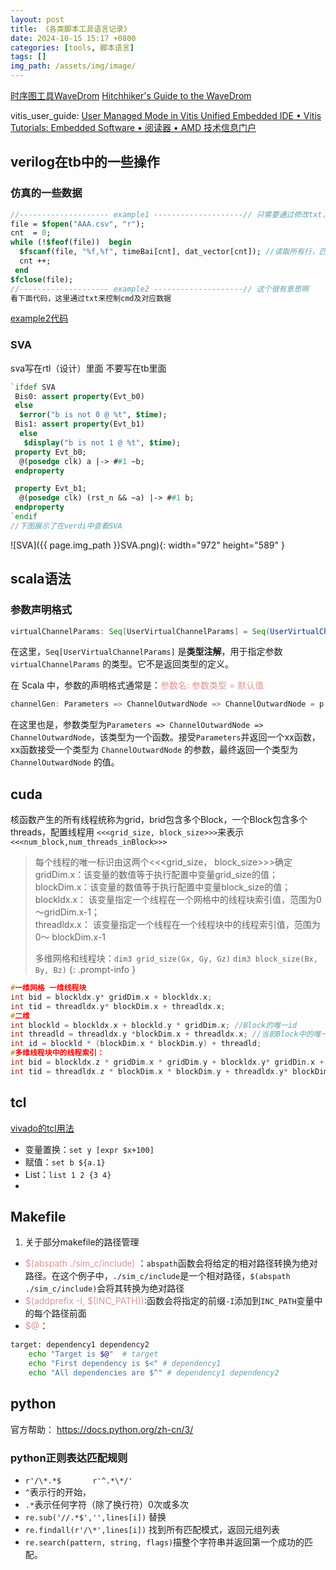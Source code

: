 ```yaml
---
layout: post
title: 《各类脚本工具语言记录》
date: 2024-10-15 15:17 +0800
categories: [tools, 脚本语言]
tags: []
img_path: /assets/img/image/
---
```


[时序图工具WaveDrom](https://mbb.eet-china.com/forum/topic/112730_1_1.html)
[Hitchhiker's Guide to the WaveDrom](https://wavedrom.com/tutorial.html)

vitis_user_guide: [User Managed Mode in Vitis Unified Embedded IDE • Vitis Tutorials: Embedded Software • 阅读器 • AMD 技术信息门户](https://docs.amd.com/r/en-US/Vitis-Tutorials-Embedded-Software/User-Managed-Mode-in-Vitis-Unified-Embedded-IDE)

## verilog在tb中的一些操作

### 仿真的一些数据

```systemverilog
//-------------------- example1 --------------------// 只需要通过修改txt，不用重新编译来仿真
file = $fopen("AAA.csv", "r"); 
cnt  = 0;
while (!$feof(file))  begin
  $fscanf(file, "%f,%f", timeBai[cnt], dat_vector[cnt]); //读取所有行，匹配格式为%f,%f
  cnt ++;
 end
$fclose(file);
//-------------------- example2 --------------------// 这个很有意思啊
看下面代码，这里通过txt来控制cmd及对应数据
```
[example2代码](../../assets/code/数字IC设计入门配套代码/3.20_script/cmd_host.v)

### SVA
sva写在rtl（设计）里面 不要写在tb里面

```systemverilog
`ifdef SVA
 Bis0: assert property(Evt_b0)
 else
  $error("b is not 0 @ %t", $time);
 Bis1: assert property(Evt_b1)
  else
   $display("b is not 1 @ %t", $time);
 property Evt_b0;
  @(posedge clk) a |-> ##1 ~b;       
 endproperty

 property Evt_b1;
  @(posedge clk) (rst_n && ~a) |-> ##1 b;
 endproperty
`endif
//下图展示了在verdi中查看SVA
```

![SVA]({{ page.img_path }}SVA.png){: width="972" height="589" }



## scala语法

### 参数声明格式
```scala
virtualChannelParams: Seq[UserVirtualChannelParams] = Seq(UserVirtualChannelParams())
```

在这里，`Seq[UserVirtualChannelParams]` 是**类型注解**，用于指定参数 `virtualChannelParams` 的类型。它不是返回类型的定义。

在 Scala 中，参数的声明格式通常是：<font color="#d99694">参数名: 参数类型 = 默认值</font>

```scala
channelGen: Parameters => ChannelOutwardNode => ChannelOutwardNode = p => u => u
```

在这里也是，参数类型为`Parameters => ChannelOutwardNode => ChannelOutwardNode`，该类型为一个函数。接受`Parameters`并返回一个xx函数，xx函数接受一个类型为 `ChannelOutwardNode` 的参数，最终返回一个类型为 `ChannelOutwardNode` 的值。



## cuda

核函数产生的所有线程统称为grid，brid包含多个Block，一个Block包含多个threads，配置线程用 `<<<grid_size, block_size>>>`来表示`<<<num_block,num_threads_inBlock>>>`

 >每个线程的唯一标识由这两个<<<grid_size， block_size>>>确定  
 > gridDim.x：该变量的数值等于执行配置中变量grid_size的值；  
 > blockDim.x：该变量的数值等于执行配置中变量block_size的值；  
 > blockldx.x： 该变量指定一个线程在一个网格中的线程块索引值，范围为0～gridDim.x-1；  
 > threadldx.x： 该变量指定一个线程在一个线程块中的线程索引值，范围为0～ blockDim.x-1
 >   
 >  多维网格和线程块：`dim3 grid_size(Gx, Gy, Gz)`    `dim3 block_size(Bx, By, Bz)`
{: .prompt-info }

```cu
#一维网格 一维线程块
int bid = blockldx.y* gridDim.x + blockldx.x;
int tid = threadldx.y* blockDim.x + threadldx.x; 
#二维
int blockld = blockldx.x + blockld.y * gridDim.x; //Block的唯一id
int threadld = threadldx.y *blockDim.x + threadldx.x; //当前Block中的唯一线程id
int id = blockld * (blockDim.x * blockDim.y) + threadld;
#多维线程块中的线程索引：
int bid = blockldx.z * gridDim.x * gridDim.y + blockldx.y* gridDin.x + blockldx.x;
int tid = threadldx.z * blockDim.x * blockDim.y + threadldx.y* blockDim.x + threadldx.x;
```



## tcl
[vivado的tcl用法](https://blog.csdn.net/FPGADesigner/article/details/75304641)
- 变量置换：`set y [expr $x+100]`
- 赋值：`set b ${a.1}`
- List：`list 1 2 {3 4}`
- 


## Makefile
1. 关于部分makefile的路径管理
- <font color="#d99694">\$(abspath ./sim_c/include)</font> ：`abspath`函数会将给定的相对路径转换为绝对路径。在这个例子中，`./sim_c/include`是一个相对路径，`$(abspath ./sim_c/include)`会将其转换为绝对路径
- <font color="#d99694">\$(addprefix -I, $(INC_PATH))</font>:函数会将指定的前缀`-I`添加到`INC_PATH`变量中的每个路径前面
- <font color="#d99694">$@</font>：
```sh
target: dependency1 dependency2
	echo "Target is $@"  # target
	echo "First dependency is $<" # dependency1
	echo "All dependencies are $^" # dependency1 dependency2
```

## python
官方帮助：
https://docs.python.org/zh-cn/3/

### python正则表达匹配规则
* `r'/\*.*$       r'^.*\*/'`
*  `^`表示行的开始，
* `.*`表示任何字符（除了换行符）0次或多次
 * `re.sub('//.*$','',lines[i])`  替换
 * `re.findall(r'/\*',lines[i])`  找到所有匹配模式，返回元组列表
 * `re.search(pattern, string, flags)`描整个字符串并返回第一个成功的匹配。
